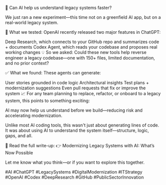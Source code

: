 🚨 Can AI help us understand legacy systems faster?

We just ran a new experiment—this time not on a greenfield AI app, but on a real-world legacy system.

🧠 What we tested:
OpenAI recently released two major features in ChatGPT:

Deep Research, which connects to your GitHub repo and summarizes code + documents
Codex Agent, which reads your codebase and proposes real working changes
💡 So we asked:
Could these new tools help reverse engineer a legacy codebase—one with 150+ files, limited documentation, and no prior context?

✅ What we found:
These agents can generate:

User stories grounded in code logic
Architectural insights
Test plans + modernization suggestions
Even pull requests that fix or improve the system
📈 For any team planning to replace, refactor, or onboard to a legacy system, this points to something exciting:

AI may now help us understand before we build—reducing risk and accelerating modernization.

Unlike most AI coding tools, this wasn't just about generating lines of code. It was about using AI to understand the system itself—structure, logic, gaps, and all.

🔗 Read the full write-up:
👉 Modernizing Legacy Systems with AI: What’s Now Possible

Let me know what you think—or if you want to explore this together.

#AI #ChatGPT #LegacySystems #DigitalModernization #ITStrategy #OpenAI #Codex #DeepResearch #GitHub #PublicSectorInnovation